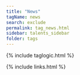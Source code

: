 ```yaml
---
title: "News"
tagName: news
search: exclude
permalink: tag_news.html
sidebar: talents_sidebar
folder: tags
---
```

{% include taglogic.html %}

{% include links.html %}
